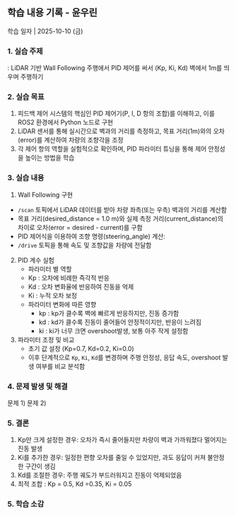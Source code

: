 ## 학습 내용 기록 - 윤우린

학습 일자 | 2025-10-10 (금)

### 1. 실습 주제
: LiDAR 기반 Wall Following 주행에서 PID 제어를 써서 (Kp, Ki, Kd) 벽에서 1m를 띄우며 주행하기

### 2. 실습 목표
1) 피드백 제어 시스템의 핵심인 PID 제어기(P, I, D 항의 조합)를 이해하고, 이를 ROS2 환경에서 Python 노드로 구현
2) LiDAR 센서를 통해 실시간으로 벽과의 거리를 측정하고, 목표 거리(1m)와의 오차(error)를 계산하여 차량의 조향각을 조정
3) 각 제어 항의 역할을 실험적으로 확인하며, PID 파라미터 튜닝을 통해 제어 안정성을 높이는 방법을 학습

### 3. 실습 내용
1) Wall Following 구현
- `/scan` 토픽에서 LiDAR 데이터를 받아 차량 좌측(또는 우측) 벽과의 거리를 계산함
- 목표 거리(desired_distance = 1.0 m)와 실제 측정 거리(current_distance)의 차이로 오차(error = desired - current)를 구함
- PID 제어식을 이용하여 조향 명령(steering_angle) 계산:
- `/drive` 토픽을 통해 속도 및 조향값을 차량에 전달함
2) PID 계수 실험
      - 파라미터 별 역할
      - Kp : 오차에 비례한 즉각적 반응
      - Kd : 오차 변화율에 반응하여 진동을 억제
      - Ki : 누적 오차 보정
    - 파라미터 변화에 따른 영향
      - kp : kp가 클수록 벽에 빠르게 반응하지만, 진동 증가함
      - kd : kd가 클수록 진동이 줄어들어 안정적이지만, 반응이 느려짐
      - ki : ki가 너무 크면 overshoot발생, 보통 아주 작게 설정함
3) 파라미터 조정 및 비교
    - 초기 값 설정 (Kp=0.7, Kd=0.2, Ki=0.0)
    - 이후 단계적으로 `Kp`, `Ki`, `Kd`를 변경하며 주행 안정성, 응답 속도, overshoot 발생 여부를 비교 분석함
      
### 4. 문제 발생 및 해결 
문제 1)
문제 2)

### 5. 결론
1) Kp만 크게 설정한 경우: 오차가 즉시 줄어들지만 차량이 벽과 가까워졌다 멀어지는 진동 발생
2) Ki를 추가한 경우: 일정한 편향 오차를 줄일 수 있었지만, 과도 응답이 커져 불안정한 구간이 생김
3) Kd를 조절한 경우: 주행 궤도가 부드러워지고 진동이 억제되었음
4) 최적 조합 : Kp = 0.5, Kd =0.35, Ki = 0.05

### 5. 학습 소감


